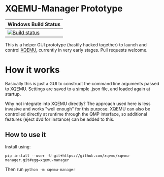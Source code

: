 # XQEMU-Manager Prototype

| Windows Build Status |
| -------------------- |
| [![Build status](https://ci.appveyor.com/api/projects/status/9hb88yawy54b0086?svg=true)](https://ci.appveyor.com/project/xqemu-bot/xqemu-manager) |

This is a helper GUI prototype (hastily hacked together) to launch and control
[XQEMU](http://github.com/xqemu/xqemu), currently in very early stages. Pull
requests welcome.

# How it works

Basically this is just a GUI to construct the command line arguments passed
to XQEMU. Settings are saved to a simple .json file, and loaded again at
startup.

Why not integrate into XQEMU directly? The approach used here is less invasive
and works "well enough" for this purpose. XQEMU can also be controlled directly
at runtime through the QMP interface, so additional features (eject dvd for
instance) can be added to this.

## How to use it

Install using:

```
pip install --user -U git+https://github.com/xqemu/xqemu-manager.git#egg=xqemu-manager
```

Then run `python -m xqemu-manager`
